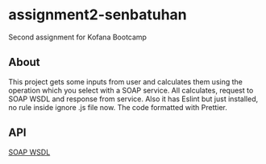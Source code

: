 # assignment2-senbatuhan

Second assignment for Kofana Bootcamp

## About

This project gets some inputs from user and calculates them using the operation which you select with a SOAP service. All calculates, request to SOAP WSDL and response from service.
Also it has Eslint but just installed, no rule inside ignore .js file now.
The code formatted with Prettier.

## API

[SOAP WSDL](http://www.dneonline.com/calculator.asmx?WSDL)
